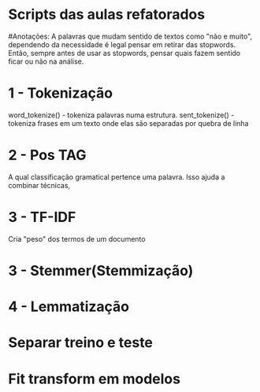 # Scripts das aulas refatorados


#Anotações:
A palavras que mudam sentido de textos como "não e muito", dependendo da necessidade é legal pensar em retirar das stopwords.
Então, sempre antes de usar as stopwords, pensar quais fazem sentido ficar ou não na análise.


# 1 - Tokenização
word_tokenize() - tokeniza palavras numa estrutura.
sent_tokenize() - tokeniza frases em um texto onde elas são separadas por quebra de linha


# 2 - Pos TAG
A qual classificação gramatical pertence uma palavra.
Isso ajuda a combinar técnicas, 

# 3 - TF-IDF
Cria "peso" dos termos de um documento

# 3 - Stemmer(Stemmização)

# 4 - Lemmatização

# Separar treino e teste

# Fit transform em modelos 
